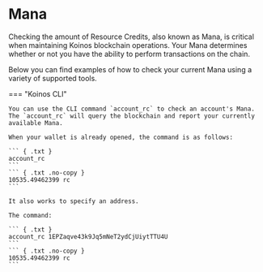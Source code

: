 # Mana
Checking the amount of Resource Credits, also known as Mana, is critical when maintaining Koinos blockchain operations. Your Mana determines whether or not you have the ability to perform transactions on the chain.

Below you can find examples of how to check your current Mana using a variety of supported tools.

=== "Koinos CLI"

    You can use the CLI command `account_rc` to check an account's Mana. The `account_rc` will query the blockchain and report your currently available Mana.

    When your wallet is already opened, the command is as follows:

    ``` { .txt }
    account_rc
    ```
    ``` { .txt .no-copy }
    10535.49462399 rc
    ```

    It also works to specify an address.

    The command:

    ``` { .txt }
    account_rc 1EPZaqve43k9Jq5mNeT2ydCjUiytTTU4U
    ```
    ``` { .txt .no-copy }
    10535.49462399 rc
    ```